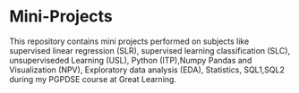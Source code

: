 # Mini-Projects

This repository contains mini projects performed on subjects like supervised linear regression (SLR), supervised learning classification (SLC), unsuperviseded Learning (USL),
Python (ITP),Numpy Pandas and Visualization (NPV), Exploratory data analysis (EDA), Statistics, SQL1,SQL2 during my PGPDSE course at Great Learning.
